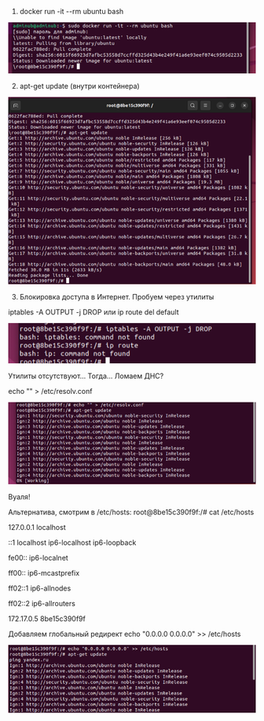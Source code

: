 1. docker run -it --rm ubuntu bash
   
![04-unix/images/1.png](https://github.com/Liraslava/DevOps-Cloud.ru-Camp-2025/blob/main/04-unix/images/1.png)

2. apt-get update (внутри контейнера)

![04-unix/images/2.png](https://github.com/Liraslava/DevOps-Cloud.ru-Camp-2025/blob/main/04-unix/images/2.png)

3. Блокировка доступа в Интернет.
Пробуем через утилиты

iptables -A OUTPUT -j DROP или ip route del default

![04-unix/images/3.png](https://github.com/Liraslava/DevOps-Cloud.ru-Camp-2025/blob/main/04-unix/images/3.png)

Утилиты отсутствуют... Тогда... Ломаем ДНС?

echo "" > /etc/resolv.conf

![04-unix/images/4.png](https://github.com/Liraslava/DevOps-Cloud.ru-Camp-2025/blob/main/04-unix/images/4.png)

Вуаля!


Альтернатива, смотрим в /etc/hosts:
root@8be15c390f9f:/# cat /etc/hosts

127.0.0.1	localhost

::1	localhost ip6-localhost ip6-loopback

fe00::	ip6-localnet

ff00::	ip6-mcastprefix

ff02::1	ip6-allnodes

ff02::2	ip6-allrouters

172.17.0.5	8be15c390f9f

Добавляем глобальный редирект
echo "0.0.0.0 0.0.0.0" >> /etc/hosts

![04-unix/images/5.png](https://github.com/Liraslava/DevOps-Cloud.ru-Camp-2025/blob/main/04-unix/images/5.png)
